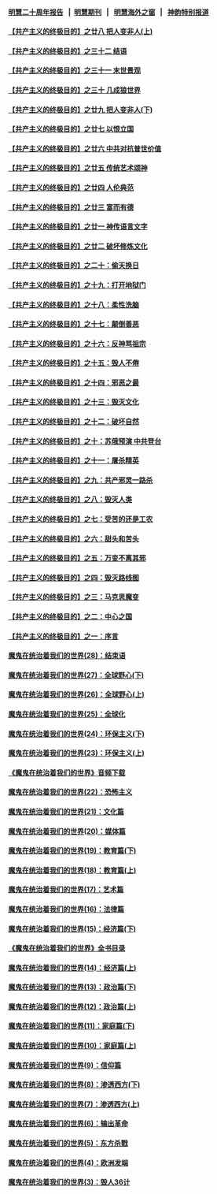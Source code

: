 #### [明慧二十周年报告](https://github.com/gfw-breaker/mh-reports/blob/master/README.md?t=07170936) &nbsp;&nbsp;|&nbsp;&nbsp;[明慧期刊](https://github.com/gfw-breaker/mh-qikan) &nbsp;&nbsp;|&nbsp;&nbsp; [明慧海外之窗](https://github.com/gfw-breaker/mh-news/blob/master/README.md?t=07170936) &nbsp;&nbsp;|&nbsp;&nbsp; [神韵特别报道](https://github.com/gfw-breaker/mh-news/blob/master/shenyun.md?t=07170936) 

#### [【共产主义的终极目的】之廿八 把人变非人(上)](../pages/nsc422/n11340492.md?t=07170936) 

#### [【共产主义的终极目的】之三十二 结语](../pages/nsc422/n11360535.md?t=07170936) 

#### [【共产主义的终极目的】之三十一 末世景观](../pages/nsc422/n11351129.md?t=07170936) 

#### [【共产主义的终极目的】之三十 几成狼世界](../pages/nsc422/n11348280.md?t=07170936) 

#### [【共产主义的终极目的】之廿九 把人变非人(下)](../pages/nsc422/n11344140.md?t=07170936) 

#### [【共产主义的终极目的】之廿七 以恨立国](../pages/nsc422/n11336944.md?t=07170936) 

#### [【共产主义的终极目的】之廿六 中共对抗普世价值](../pages/nsc422/n11324785.md?t=07170936) 

#### [【共产主义的终极目的】之廿五 传统艺术颂神](../pages/nsc422/n11296396.md?t=07170936) 

#### [【共产主义的终极目的】之廿四 人伦典范](../pages/nsc422/n11296397.md?t=07170936) 

#### [【共产主义的终极目的】之廿三 富而有德](../pages/nsc422/n11283598.md?t=07170936) 

#### [【共产主义的终极目的】之廿一 神传语言文字](../pages/nsc422/n11263265.md?t=07170936) 

#### [【共产主义的终极目的】之廿二 破坏修炼文化](../pages/nsc422/n11245728.md?t=07170936) 

#### [【共产主义的终极目的】之二十：偷天换日](../pages/nsc422/n11238846.md?t=07170936) 

#### [【共产主义的终极目的】之十九：打开地狱门](../pages/nsc422/n11206376.md?t=07170936) 

#### [【共产主义的终极目的】之十八：柔性洗脑](../pages/nsc422/n11199994.md?t=07170936) 

#### [【共产主义的终极目的】之十七：颠倒善恶](../pages/nsc422/n11179782.md?t=07170936) 

#### [【共产主义的终极目的】之十六：反神骂祖宗](../pages/nsc422/n11166798.md?t=07170936) 

#### [【共产主义的终极目的】之十五：毁人不倦](../pages/nsc422/n11166792.md?t=07170936) 

#### [【共产主义的终极目的】之十四：邪恶之最](../pages/nsc422/n11150249.md?t=07170936) 

#### [【共产主义的终极目的】之十三：毁灭文化](../pages/nsc422/n11135227.md?t=07170936) 

#### [【共产主义的终极目的】之十二：破坏自然](../pages/nsc422/n11135214.md?t=07170936) 

#### [【共产主义的终极目的】之十：苏俄预演 中共登台](../pages/nsc422/n11118424.md?t=07170936) 

#### [【共产主义的终极目的】之十一：屠杀精英](../pages/nsc422/n11118442.md?t=07170936) 

#### [【共产主义的终极目的】之九：共产邪灵一路杀](../pages/nsc422/n11114139.md?t=07170936) 

#### [【共产主义的终极目的】之八：毁灭人类](../pages/nsc422/n11108503.md?t=07170936) 

#### [【共产主义的终极目的】之七：受苦的还是工农](../pages/nsc422/n11101809.md?t=07170936) 

#### [【共产主义的终极目的】之六：甜头和苦头](../pages/nsc422/n11096971.md?t=07170936) 

#### [【共产主义的终极目的】之五：万变不离其邪](../pages/nsc422/n11091285.md?t=07170936) 

#### [【共产主义的终极目的】之四：毁灭路线图](../pages/nsc422/n11086284.md?t=07170936) 

#### [【共产主义的终极目的】之三：马克思魔变](../pages/nsc422/n11061941.md?t=07170936) 

#### [【共产主义的终极目的】之二：中心之国](../pages/nsc422/n11047728.md?t=07170936) 

#### [【共产主义的终极目的】之一：序言](../pages/nsc422/n11086077.md?t=07170936) 

#### [魔鬼在统治着我们的世界(28)：结束语](../pages/nsc422/n10936246.md?t=07170936) 

#### [魔鬼在统治着我们的世界(27)：全球野心(下)](../pages/nsc422/n10928319.md?t=07170936) 

#### [魔鬼在统治着我们的世界(26)：全球野心(上)](../pages/nsc422/n10900318.md?t=07170936) 

#### [魔鬼在统治着我们的世界(25)：全球化](../pages/nsc422/n10788205.md?t=07170936) 

#### [魔鬼在统治着我们的世界(24)：环保主义(下)](../pages/nsc422/n10695307.md?t=07170936) 

#### [魔鬼在统治着我们的世界(23)：环保主义(上)](../pages/nsc422/n10688613.md?t=07170936) 

#### [《魔鬼在统治着我们的世界》音频下载](../pages/nsc422/n10635553.md?t=07170936) 

#### [魔鬼在统治着我们的世界(22)：恐怖主义](../pages/nsc422/n10614727.md?t=07170936) 

#### [魔鬼在统治着我们的世界(21)：文化篇](../pages/nsc422/n10597706.md?t=07170936) 

#### [魔鬼在统治着我们的世界(20)：媒体篇](../pages/nsc422/n10586579.md?t=07170936) 

#### [魔鬼在统治着我们的世界(19)：教育篇(下)](../pages/nsc422/n10564808.md?t=07170936) 

#### [魔鬼在统治着我们的世界(18)：教育篇(上)](../pages/nsc422/n10526970.md?t=07170936) 

#### [魔鬼在统治着我们的世界(17)：艺术篇](../pages/nsc422/n10499093.md?t=07170936) 

#### [魔鬼在统治着我们的世界(16)：法律篇](../pages/nsc422/n10485969.md?t=07170936) 

#### [魔鬼在统治着我们的世界(15)：经济篇(下)](../pages/nsc422/n10469975.md?t=07170936) 

#### [《魔鬼在统治着我们的世界》全书目录](../pages/nsc422/n10464261.md?t=07170936) 

#### [魔鬼在统治着我们的世界(14)：经济篇(上)](../pages/nsc422/n10457370.md?t=07170936) 

#### [魔鬼在统治着我们的世界(13)：政治篇(下)](../pages/nsc422/n10448270.md?t=07170936) 

#### [魔鬼在统治着我们的世界(12)：政治篇(上)](../pages/nsc422/n10444576.md?t=07170936) 

#### [魔鬼在统治着我们的世界(11)：家庭篇(下)](../pages/nsc422/n10440961.md?t=07170936) 

#### [魔鬼在统治着我们的世界(10)：家庭篇(上)](../pages/nsc422/n10435448.md?t=07170936) 

#### [魔鬼在统治着我们的世界(9)：信仰篇](../pages/nsc422/n10432159.md?t=07170936) 

#### [魔鬼在统治着我们的世界(8)：渗透西方(下)](../pages/nsc422/n10429603.md?t=07170936) 

#### [魔鬼在统治着我们的世界(7)：渗透西方(上)](../pages/nsc422/n10426013.md?t=07170936) 

#### [魔鬼在统治着我们的世界(6)：输出革命](../pages/nsc422/n10421536.md?t=07170936) 

#### [魔鬼在统治着我们的世界(5)：东方杀戮](../pages/nsc422/n10417707.md?t=07170936) 

#### [魔鬼在统治着我们的世界(4)：欧洲发端](../pages/nsc422/n10414890.md?t=07170936) 

#### [魔鬼在统治着我们的世界(3)：毁人36计](../pages/nsc422/n10411583.md?t=07170936) 

